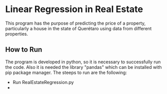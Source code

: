 # Linear Regression in Real Estate

This program has the purpose of predicting the price of a property, particularly a house in the state of Querétaro using data from different properties.

## How to Run

The program is developed in python, so it is necessary to successfully run the code. Also it is needed the library "pandas" which can be installed with pip package manager.
The steeps to run are the following:
- Run RealEstateRegression.py
- 
